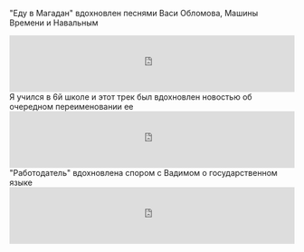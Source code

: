 "Еду в Магадан" вдохновлен песнями Васи Обломова, Машины Времени и Навальным
<iframe data-testid="embed-iframe" src="https://open.spotify.com/embed/track/6BXD3uhVf6wbOoS45uJBZG?utm_source=generator" width="100%" height="100" frameBorder="0" allowfullscreen="" allow="autoplay; clipboard-write; encrypted-media; fullscreen; picture-in-picture" loading="lazy"></iframe>
Я учился в 6й школе и этот трек был вдохновлен новостью об очередном переименовании ее
<iframe data-testid="embed-iframe" src="https://open.spotify.com/embed/album/5TGzpxiTRn1mpVSDHo3kAH?utm_source=generator" width="100%" height="100" frameBorder="0" allowfullscreen="" allow="autoplay; clipboard-write; encrypted-media; fullscreen; picture-in-picture" loading="lazy"></iframe>
"Работодатель" вдохновлена спором с Вадимом о государственном языке
<iframe data-testid="embed-iframe" src="https://open.spotify.com/embed/track/5C64nyar12fazMEVa8qQA0?utm_source=generator" width="100%" height="100" frameBorder="0" allowfullscreen="" allow="autoplay; clipboard-write; encrypted-media; fullscreen; picture-in-picture" loading="lazy"></iframe>